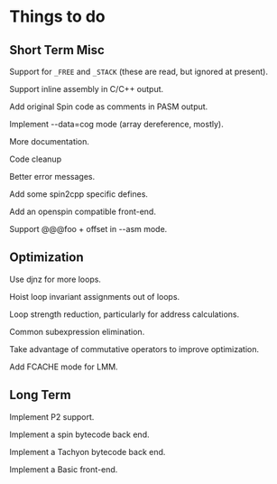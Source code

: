 Things to do
============

Short Term Misc
---------------
Support for `_FREE` and `_STACK` (these are read, but ignored at present).

Support inline assembly in C/C++ output.

Add original Spin code as comments in PASM output.

Implement --data=cog mode (array dereference, mostly).

More documentation.

Code cleanup

Better error messages.

Add some spin2cpp specific defines.

Add an openspin compatible front-end.

Support @@@foo + offset in --asm mode.

Optimization
------------

Use djnz for more loops.

Hoist loop invariant assignments out of loops.

Loop strength reduction, particularly for address calculations.

Common subexpression elimination.

Take advantage of commutative operators to improve optimization.

Add FCACHE mode for LMM.

Long Term
---------

Implement P2 support.

Implement a spin bytecode back end.

Implement a Tachyon bytecode back end.

Implement a Basic front-end.
